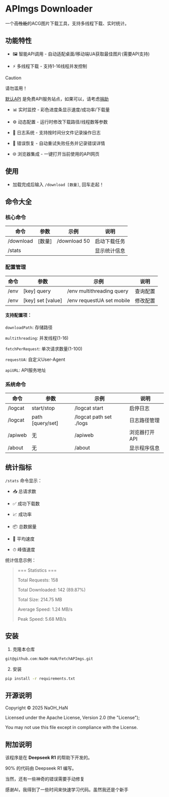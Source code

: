 # APImgs Downloader

一个~~高性能~~的ACG图片下载工具，支持多线程下载、实时统计。

## 功能特性

- 🖼️ 智能API调用 - 自动适配桌面/移动端UA获取最佳图片(需要API支持)

- ⚡ 多线程下载 - 支持1-16线程并发控制

> [!CAUTION]
> 请勿滥用！
>
> [默认API][links.defaultAPI] 是免费API服务站点，如果可以，请考虑[捐助][links.defaultAPI.donate]

- 📊 实时监控 - 彩色进度条显示速度/成功率/下载量

- ⚙️ 动态配置 - 运行时修改下载路径/线程数等参数

- 📝 日志系统 - 支持按时间分文件记录操作日志

- 🔄 错误恢复 - 自动重试失败任务并记录错误详情

- 🌐 浏览器集成 - 一键打开当前使用的API网页

## 使用

- 加载完成后输入 ```/download [数量]```, 回车走起！

## 命令大全

### 核心命令

|   命令    |   参数    |   示例    |   说明    |
| -------- | -------- | -------- | -------- |
|/download | [数量]    | /download 50 | 启动下载任务 |
|/stats	   |          |             | 显示统计信息 |

### 配置管理
|   命令    |   参数    |   示例    |   说明    |
| -------- | -------- | -------- | -------- |
| /env | [key] query | /env multithreading query | 查询配置
| /env | [key] set [value] | /env requestUA set mobile | 修改配置

#### 支持配置项：

```downloadPath```: 存储路径

```multithreading```: 并发线程(1-16)

```fetchPerRequest```: 单次请求数量(1-100)

```requestUA```: 自定义User-Agent

```apiURL```: API服务地址

### 系统命令
|   命令    |   参数    |   示例    |   说明    |
| --------- | --------- | --------- | --------- |
| /logcat | start/stop | /logcat start | 启停日志
| /logcat | path [query/set] | /logcat path set ./logs | 日志路径管理
| /apiweb | 无 | /apiweb | 浏览器打开API
| /about | 无 | /about | 显示程序信息

## 统计指标

```/stats``` 命令显示：

- 📥 总请求数

- ✅ 成功下载数

- 📈 成功率

- 📦 总数据量

- 🚀 平均速度

- ⏱ 峰值速度

统计信息示例：

>=== Statistics ===
>
>Total Requests:    158
>
>Total Downloaded:  142 (89.87%)
>
>Total Size:        214.75 MB
>
>Average Speed:     1.24 MB/s
>
>Peak Speed:        5.68 MB/s
>

## 安装

1. 克隆本仓库

```bash
git@github.com:NaOH-HaN/FetchAPImgs.git
```

2. 安装

```bash
pip install -r requirements.txt
```

## 开源说明

Copyright © 2025 NaOH_HaN

Licensed under the Apache License, Version 2.0 (the "License");

You may not use this file except in compliance with the License.

## 附加说明

该程序是在 **Deepseek R1** 的帮助下开发的。

90% 的代码由 Deepseek R1 编写。

当然，还有一些神奇的错误需要手动修复

感谢AI，我得到了一些时间来快速学习代码。虽然我还是个新手



[links.defaultAPI]: https://www.loliapi.cn/
[links.defaultAPI.donate]: https://www.loliapi.cn/donate.html